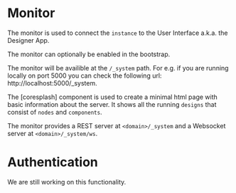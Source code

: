 # Monitor
The monitor is used to connect the `instance` to the User Interface a.k.a. the Designer App.

The monitor can optionally be enabled in the bootstrap.

The monitor will be availible at the `/_system` path. For e.g. if you are running locally on port 5000 you can check the following url: http://localhost:5000/_system.

The [coresplash] component is used to create a minimal html page with basic information about the server. It shows all the running `designs` that consist of `nodes` and `components`.

The monitor provides a REST server at `<domain>/_system` and a Websocket server at `<domain>/_system/ws`.

# Authentication
We are still working on this functionality.


